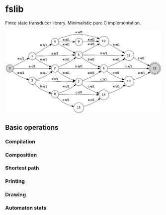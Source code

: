 fslib
=====

Finite state transducer library. Minimalistic pure C implementation.

![levenstein](examples/lev.png)

Basic operations
-----

### Compilation

### Composition

### Shortest path

### Printing

### Drawing

### Automaton stats
